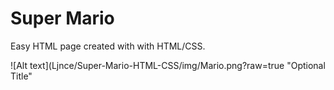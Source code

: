 # Super Mario
Easy HTML page created with with HTML/CSS.

![Alt text](Ljnce/Super-Mario-HTML-CSS/img/Mario.png?raw=true "Optional Title"
